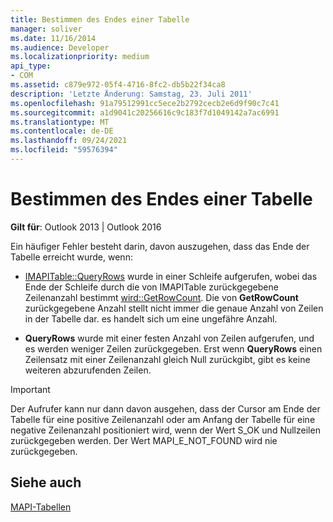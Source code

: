 ```yaml
---
title: Bestimmen des Endes einer Tabelle
manager: soliver
ms.date: 11/16/2014
ms.audience: Developer
ms.localizationpriority: medium
api_type:
- COM
ms.assetid: c879e972-05f4-4716-8fc2-db5b22f34ca8
description: 'Letzte Änderung: Samstag, 23. Juli 2011'
ms.openlocfilehash: 91a79512991cc5ece2b2792cecb2e6d9f90c7c41
ms.sourcegitcommit: a1d9041c20256616c9c183f7d1049142a7ac6991
ms.translationtype: MT
ms.contentlocale: de-DE
ms.lasthandoff: 09/24/2021
ms.locfileid: "59576394"
---
```

# <a name="determining-a-tables-end"></a>Bestimmen des Endes einer Tabelle

  
  
**Gilt für**: Outlook 2013 | Outlook 2016 
  
 Ein häufiger Fehler besteht darin, davon auszugehen, dass das Ende der Tabelle erreicht wurde, wenn: 
  
- [IMAPITable::QueryRows](imapitable-queryrows.md) wurde in einer Schleife aufgerufen, wobei das Ende der Schleife durch die von IMAPITable zurückgegebene Zeilenanzahl bestimmt [wird::GetRowCount](imapitable-getrowcount.md). Die von **GetRowCount** zurückgegebene Anzahl stellt nicht immer die genaue Anzahl von Zeilen in der Tabelle dar. es handelt sich um eine ungefähre Anzahl. 
    
- **QueryRows** wurde mit einer festen Anzahl von Zeilen aufgerufen, und es werden weniger Zeilen zurückgegeben. Erst wenn **QueryRows** einen Zeilensatz mit einer Zeilenanzahl gleich Null zurückgibt, gibt es keine weiteren abzurufenden Zeilen. 
    
> [!IMPORTANT]
> Der Aufrufer kann nur dann davon ausgehen, dass der Cursor am Ende der Tabelle für eine positive Zeilenanzahl oder am Anfang der Tabelle für eine negative Zeilenanzahl positioniert wird, wenn der Wert S_OK und Nullzeilen zurückgegeben werden. Der Wert MAPI_E_NOT_FOUND wird nie zurückgegeben. 
  
## <a name="see-also"></a>Siehe auch



[MAPI-Tabellen](mapi-tables.md)

